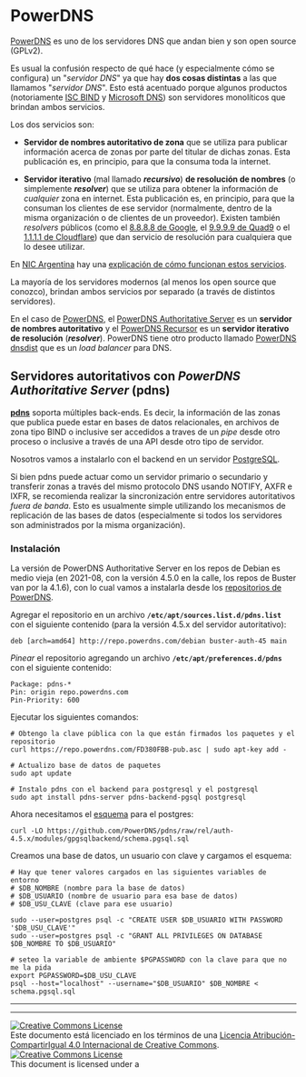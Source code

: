 # PowerDNS

[PowerDNS](https://www.powerdns.com/) es uno de los servidores DNS que andan
bien y son open source (GPLv2).

Es usual la confusión respecto de qué hace (y especialmente cómo se configura)
un "_servidor DNS_" ya que hay **dos cosas distintas** a las que llamamos
"_servidor DNS_".
Esto está acentuado porque algunos productos (notoriamente [ISC BIND](
https://www.isc.org/bind/) y [Microsoft DNS](
https://docs.microsoft.com/en-us/windows-server/networking/dns/dns-top)) son
servidores monolíticos que brindan ambos servicios.

Los dos servicios son:

* **Servidor de nombres autoritativo de zona** que se utiliza para publicar
información acerca de zonas por parte del titular de dichas zonas. Esta
publicación es, en principio, para que la consuma toda la internet.

* **Servidor iterativo** (mal llamado **_recursivo_**) **de resolución de
nombres** (o simplemente **_resolver_**) que se utiliza para obtener la
información de _cualquier_ zona en internet. Esta publicación es, en principio,
para que la consuman los clientes de ese servidor (normalmente, dentro de la
misma organización o de clientes de un proveedor). Existen también _resolvers_
públicos (como el
[8.8.8.8 de Google](https://developers.google.com/speed/public-dns), el
[9.9.9.9 de Quad9](https://www.quad9.net/) o el
[1.1.1.1 de Cloudflare](https://www.quad9.net/)) que dan servicio de resolución
para cualquiera que lo desee utilizar.

En [NIC Argentina](https://nic.ar) hay una [explicación de cómo funcionan estos
servicios](https://nic.ar/es/novedades/noticias/como-funciona-el-dns).

La mayoría de los servidores modernos (al menos los open source que conozco),
brindan ambos servicios por separado (a través de distintos servidores).

En el caso de [PowerDNS](https://www.powerdns.com/software.html), el [PowerDNS
Authoritative Server](https://www.powerdns.com/auth.html) es un **servidor de
nombres autoritativo** y el
[PowerDNS Recursor](https://www.powerdns.com/recursor.html) es un **servidor
iterativo de resolución** (**_resolver_**). PowerDNS tiene otro producto llamado
[PowerDNS dnsdist](https://www.powerdns.com/dnsdist.html) que es un _load
balancer_ para DNS.

## Servidores autoritativos con _PowerDNS Authoritative Server_ (pdns)

**[pdns](https://doc.powerdns.com/authoritative/)** soporta múltiples back-ends.
Es decir, la información de las zonas que publica puede estar en bases de datos
relacionales, en archivos de zona tipo BIND o inclusive ser accedidos a traves
de un _pipe_ desde otro proceso o inclusive a través de una API desde otro tipo
de servidor.

Nosotros vamos a instalarlo con el backend en un servidor
[PostgreSQL](https://www.postgresql.org/).

Si bien pdns puede actuar como un servidor primario o secundario y transferir
zonas a través del mismo protocolo DNS usando NOTIFY, AXFR e IXFR, se recomienda
realizar la sincronización entre servidores autoritativos _fuera de banda_. Esto
es usualmente simple utilizando los mecanismos de replicación de las bases de
datos (especialmente si todos los servidores son administrados por la misma
organización).


### Instalación

La versión de PowerDNS Authoritative Server en los repos de Debian es medio
vieja (en 2021-08, con la versión 4.5.0 en la calle, los repos de Buster van por
la 4.1.6), con lo cual vamos a instalarla desde los
[repositorios de PowerDNS](https://repo.powerdns.com/).

Agregar el repositorio en un archivo **`/etc/apt/sources.list.d/pdns.list`** con
el siguiente contenido (para la versión 4.5.x del servidor autoritativo):
```
deb [arch=amd64] http://repo.powerdns.com/debian buster-auth-45 main
```

_Pinear_ el repositorio agregando un archivo **`/etc/apt/preferences.d/pdns`**
con el siguiente contenido:
```
Package: pdns-*
Pin: origin repo.powerdns.com
Pin-Priority: 600
```

Ejecutar los siguientes comandos:

```
# Obtengo la clave pública con la que están firmados los paquetes y el repositorio
curl https://repo.powerdns.com/FD380FBB-pub.asc | sudo apt-key add -

# Actualizo base de datos de paquetes
sudo apt update

# Instalo pdns con el backend para postgresql y el postgresql
sudo apt install pdns-server pdns-backend-pgsql postgresql
```

Ahora necesitamos el
[esquema](https://doc.powerdns.com/authoritative/backends/generic-postgresql.html#default-schema)
para el postgres:

```
curl -LO https://github.com/PowerDNS/pdns/raw/rel/auth-4.5.x/modules/gpgsqlbackend/schema.pgsql.sql
```

Creamos una base de datos, un usuario con clave y cargamos el esquema:

```
# Hay que tener valores cargados en las siguientes variables de entorno
# $DB_NOMBRE (nombre para la base de datos)
# $DB_USUARIO (nombre de usuario para esa base de datos)
# $DB_USU_CLAVE (clave para ese usuario)

sudo --user=postgres psql -c "CREATE USER $DB_USUARIO WITH PASSWORD '$DB_USU_CLAVE'"
sudo --user=postgres psql -c "GRANT ALL PRIVILEGES ON DATABASE $DB_NOMBRE TO $DB_USUARIO"

# seteo la variable de ambiente $PGPASSWORD con la clave para que no me la pida
export PGPASSWORD=$DB_USU_CLAVE
psql --host="localhost" --username="$DB_USUARIO" $DB_NOMBRE < schema.pgsql.sql
```

<!--
### Modo de operación
PowerDNS Authoritative tiene varios
[modos de operación](https://doc.powerdns.com/authoritative/modes-of-operation.html).
Nosotros vamos a utilizar
[replicación nativa](https://doc.powerdns.com/authoritative/modes-of-operation.html#native-replication)
con lo que tendremos que ocuparnos de replicar la base de datos postgres entre
el primario y todos los secundarios.
-->

___
<!-- LICENSE -->
___
<a rel="licencia" href="http://creativecommons.org/licenses/by-sa/4.0/deed.es">
<img alt="Creative Commons License" style="border-width:0"
src="https://i.creativecommons.org/l/by-sa/4.0/88x31.png" /></a><br />
Este documento está licenciado en los términos de una <a rel="licencia"
href="http://creativecommons.org/licenses/by-sa/4.0/deed.es">
Licencia Atribución-CompartirIgual 4.0 Internacional de Creative Commons</a>.

<a rel="license" href="http://creativecommons.org/licenses/by-sa/4.0/deed.en">
<img alt="Creative Commons License" style="border-width:0"
src="https://i.creativecommons.org/l/by-sa/4.0/88x31.png" /></a><br />
This document is licensed under a <a rel="license"
href="http://creativecommons.org/licenses/by-sa/4.0/deed.en">
